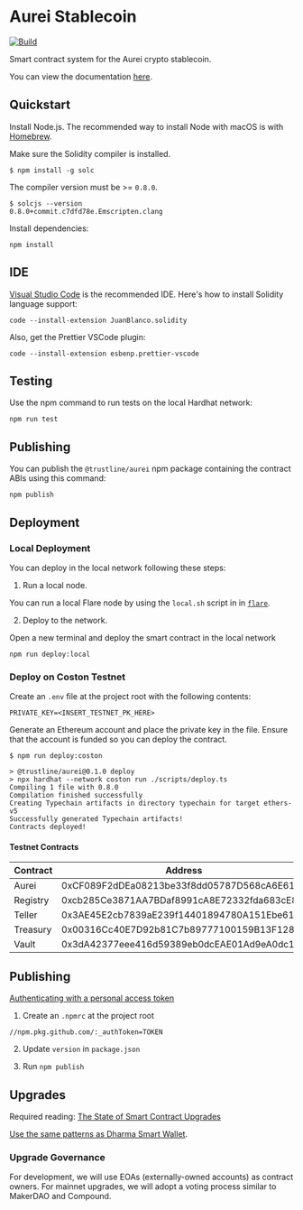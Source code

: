 # Aurei Stablecoin

[![Build](https://github.com/trustline-inc/aurei/actions/workflows/build.yml/badge.svg)](https://github.com/trustline-inc/aurei/actions/workflows/build.yml)

Smart contract system for the Aurei crypto stablecoin.

You can view the documentation [here](https://docs.trustline.co/trustline/-MX0imPEPxcvrbI-teLl/).

## Quickstart

Install Node.js. The recommended way to install Node with macOS is with [Homebrew](https://nodejs.org/en/download/package-manager/#macos).

Make sure the Solidity compiler is installed.

```
$ npm install -g solc
```

The compiler version must be >= `0.8.0`.

```
$ solcjs --version
0.8.0+commit.c7dfd78e.Emscripten.clang
```

Install dependencies:

```
npm install
```

## IDE

[Visual Studio Code](https://code.visualstudio.com/) is the recommended IDE. Here's how to install Solidity language support:

```
code --install-extension JuanBlanco.solidity
```

Also, get the Prettier VSCode plugin:

```
code --install-extension esbenp.prettier-vscode
```

## Testing

Use the npm command to run tests on the local Hardhat network:

```
npm run test
```

## Publishing

You can publish the `@trustline/aurei` npm package containing the contract ABIs using this command:

```
npm publish
```

## Deployment

### Local Deployment

You can deploy in the local network following these steps:

1. Run a local node.

You can run a local Flare node by using the `local.sh` script in in [`flare`](https://gitlab.com/flarenetwork/flare).

2. Deploy to the network.

Open a new terminal and deploy the smart contract in the local network

```
npm run deploy:local
```

### Deploy on Coston Testnet

Create an `.env` file at the project root with the following contents:

```
PRIVATE_KEY=<INSERT_TESTNET_PK_HERE>
```

Generate an Ethereum account and place the private key in the file. Ensure that the account is funded so you can deploy the contract.

```
$ npm run deploy:coston

> @trustline/aurei@0.1.0 deploy
> npx hardhat --network coston run ./scripts/deploy.ts
Compiling 1 file with 0.8.0
Compilation finished successfully
Creating Typechain artifacts in directory typechain for target ethers-v5
Successfully generated Typechain artifacts!
Contracts deployed!
```

#### Testnet Contracts

| Contract | Address                                    |
| -------- | ------------------------------------------ |
| Aurei    | 0xCF089F2dDEa08213be33f8dd05787D568cA6E61d |
| Registry | 0xcb285Ce3871AA7BDaf8991cA8E72332fda683cE8 |
| Teller   | 0x3AE45E2cb7839aE239f14401894780A151Ebe617 |
| Treasury | 0x00316Cc40E7D92b81C7b89777100159B13F128B9 |
| Vault    | 0x3dA42377eee416d59389eb0dcEAE01Ad9eA0dc10 |

## Publishing

[Authenticating with a personal access token](https://docs.github.com/en/packages/guides/configuring-npm-for-use-with-github-packages#authenticating-with-a-personal-access-token)

1. Create an `.npmrc` at the project root

```
//npm.pkg.github.com/:_authToken=TOKEN
```

2. Update `version` in `package.json`

3. Run `npm publish`

## Upgrades

Required reading: [The State of Smart Contract Upgrades](https://blog.openzeppelin.com/the-state-of-smart-contract-upgrades/)

[Use the same patterns as Dharma Smart Wallet](https://github.com/dharma-eng/dharma-smart-wallet).

### Upgrade Governance

For development, we will use EOAs (externally-owned accounts) as contract owners. For mainnet upgrades, we will adopt a voting process similar to MakerDAO and Compound.
